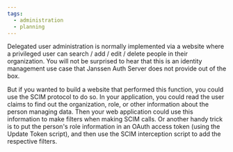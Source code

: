```yaml
---
tags:
  - administration
  - planning
---
```


Delegated user administration is normally implemented via a website
where a privileged user can search / add / edit / delete people in
their organization. You will not be surprised to hear that this is an
identity management use case that Janssen Auth Server does not provide
out of the box.

But if you wanted to build a website that performed this function,
you could use the SCIM protocol to do so. In your application, you
could read the user claims to find out the organization, role, or
other information about the person managing data. Then your web application
could use this information to make filters when making
SCIM calls. Or another handy trick is to put the person's role information
in an OAuth access token (using the Update Token script), and then use the
SCIM interception script to add the respective filters.
